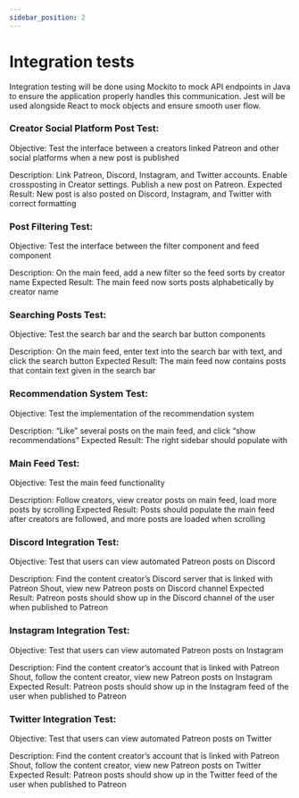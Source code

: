 ```yaml
---
sidebar_position: 2
---
```

# Integration tests

Integration testing will be done using Mockito to mock API endpoints in Java to ensure the application properly handles this communication. Jest will be used alongside React to mock objects and ensure smooth user flow.

### Creator Social Platform Post Test:

Objective: Test the interface between a creators linked Patreon and other social platforms when a new post is published

Description: Link Patreon, Discord, Instagram, and Twitter accounts. Enable crossposting in Creator settings. Publish a new post on Patreon.
Expected Result: New post is also posted on Discord, Instagram, and Twitter with correct formatting

### Post Filtering Test:

Objective: Test the interface between the filter component and feed component

Description: On the main feed, add a new filter so the feed sorts by creator name
Expected Result: The main feed now sorts posts alphabetically by creator name

### Searching Posts Test:

Objective: Test the search bar and the search bar button components

Description: On the main feed, enter text into the search bar with text, and click the search button
Expected Result: The main feed now contains posts that contain text given in the search bar 

### Recommendation System Test:

Objective: Test the implementation of the recommendation system

Description: “Like” several posts on the main feed, and click “show recommendations”
Expected Result: The right sidebar should populate with 

### Main Feed Test:

Objective: Test the main feed functionality

Description: Follow creators, view creator posts on main feed, load more posts by scrolling
Expected Result: Posts should populate the main feed after creators are followed, and more posts are loaded when scrolling

### Discord Integration Test:

Objective: Test that users can view automated Patreon posts on Discord

Description:  Find the content creator’s Discord server that is linked with Patreon Shout, view new Patreon posts on Discord channel
Expected Result: Patreon posts should show up in the Discord channel of the user when published to Patreon

### Instagram Integration Test:

Objective: Test that users can view automated Patreon posts on Instagram

Description: Find the content creator’s account that is linked with Patreon Shout, follow the content creator, view new Patreon posts on Instagram
Expected Result: Patreon posts should show up in the Instagram feed of the user when published to Patreon

### Twitter Integration Test:

Objective: Test that users can view automated Patreon posts on Twitter

Description: Find the content creator’s account that is linked with Patreon Shout, follow the content creator, view new Patreon posts on Twitter
Expected Result: Patreon posts should show up in the Twitter feed of the user when published to Patreon
